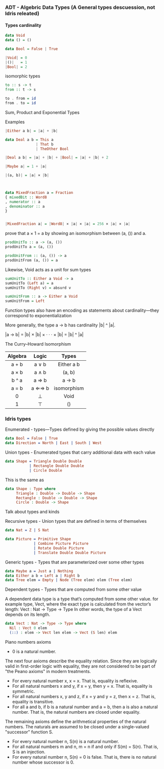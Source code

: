 
### ADT - Algebric Data Types (A General types descuession, not Idris releated)

####  Types cardinality

```Haskell
data Void
data () = ()
```

```Haskell
data Bool = False | True
```

```Haskell
|Void| = 0
|()|   = 1
|Bool| = 2
```

isomorphic types

```Haskell
to :: s -> t
from :: t -> s

to . from = id
from . to = id
```


Sum, Product and Exponential Types

Examples

```Haskell
|Either a b| = |a| + |b|

data Deal a b = This a
  			  | That b
  			  | TheOther Bool

|Deal a b| = |a| + |b| + |Bool| = |a| + |b| + 2

|Maybe a| = 1 + |a|

|(a, b)| = |a| × |b|



data MixedFraction a = Fraction
{ mixedBit :: Word8
, numerator :: a
, denominator :: a
}


|MixedFraction a| = |Word8| × |a| × |a| = 256 × |a| × |a|
```

prove that a × 1 = a by showing an isomorphism between (a, ()) and a.

```Haskell
prodUnitTo :: a -> (a, ())
prodUnitTo a = (a, ())

prodUnitFrom :: (a, ()) -> a
prodUnitFrom (a, ()) = a
````


Likewise, Void acts as a unit for sum types

````Haskell
sumUnitTo :: Either a Void -> a
sumUnitTo (Left a) = a
sumUnitTo (Right v) = absurd v

sumUnitFrom :: a -> Either a Void
sumUnitFrom = Left
````

Function types also have an encoding as
statements about cardinality—they correspond to exponentialization

More generally, the type a -> b has cardinality |b| ^ |a|.

\|a -> b| = |b| × |b| × · · · × |b| = |b| ^ |a|



The Curry–Howard Isomorphism


|Algebra |  Logic  | Types         |
|:------:|:-------:|:-------------:|
|a + b   |  a ∨ b  | Either a b    |
|a × b   |  a ∧ b  | (a, b)        |
|b ^ a   |  a ⇒ b  |  a -> b       |
|a = b   |  a ⇐⇒ b | isomorphism   |
|  0     |    ⊥    | Void          |
|  1     |    ⊤    | ()            |



### Idris types


Enumerated - types—Types defined by giving the possible values directly

```Idris
data Bool = False | True
data Direction = North | East | South | West
```

Union types - Enumerated types that carry additional data with each value

```Idris 
data Shape = Triangle Double Double
           | Rectangle Double Double
           | Circle Double       
```

This is the same as

```Idris
data Shape : Type where
     Triangle : Double -> Double -> Shape
     Rectangle : Double -> Double -> Shape
     Circle : Double -> Shape
```
Talk about types and kinds
    

Recursive types - Union types that are defined in terms of themselves

```Idris
data Nat = Z | S Nat

data Picture = Primitive Shape
             | Combine Picture Picture
             | Rotate Double Picture
             | Translate Double Double Picture
```

Generic types - Types that are parameterized over some other types

```Idris
data Maybe a = Just a | Nothing
data Either a b = Left a | Right b
data Tree elem = Empty | Node (Tree elem) elem (Tree elem)
```

Dependent types - Types that are computed from some other value

A dependent data type is a type that’s computed from some other value. for example type, Vect, where the exact type is calculated from the vector’s
length:
Vect : Nat -> Type -> Type
In other words, the type of a Vect depends on its length.

```Idris
data Vect : Nat -> Type -> Type where
  Nil : Vect 0 elem
  (::) : elem -> Vect len elem -> Vect (S len) elem
```


Piano numbers axioms

* 0 is a natural number.

The next four axioms describe the equality relation. Since they are logically valid in first-order logic with equality, they are not considered to be part of "the Peano axioms" in modern treatments.

* For every natural number x, x = x. That is, equality is reflexive.
* For all natural numbers x and y, if x = y, then y = x. That is, equality is symmetric.
* For all natural numbers x, y and z, if x = y and y = z, then x = z. That is, equality is transitive.
* For all a and b, if b is a natural number and a = b, then a is also a natural number. That is, the natural numbers are closed under equality.

The remaining axioms define the arithmetical properties of the natural numbers. The naturals are assumed to be closed under a single-valued "successor" function S.

* For every natural number n, S(n) is a natural number.
* For all natural numbers m and n, m = n if and only if S(m) = S(n). That is, S is an injection.
* For every natural number n, S(n) = 0 is false. That is, there is no natural number whose successor is 0.

